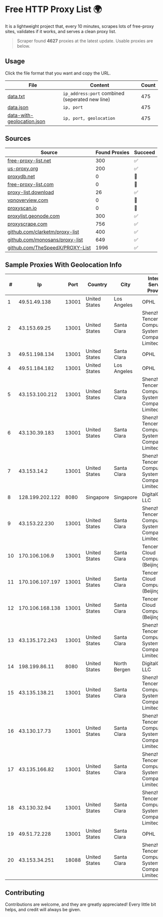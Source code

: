 
# Free HTTP Proxy List 🌍

It is a lightweight project that, every 10 minutes, scrapes lots of free-proxy sites, validates if it works, and serves a clean proxy list.


> Scraper found **4627** proxies at the latest update. Usable proxies are below.

## Usage

Click the file format that you want and copy the URL.


|File|Content|Count|
|----|-------|-----|
|[data.txt](https://raw.githubusercontent.com/themiralay/Proxy-List-World/master/data.txt)|`ip_address:port` combined (seperated new line)|475|
|[data.json](https://raw.githubusercontent.com/themiralay/Proxy-List-World/master/data.json)|`ip, port`|475|
|[data-with-geolocation.json](https://raw.githubusercontent.com/themiralay/Proxy-List-World/master/data-with-geolocation.json)|`ip, port, geolocation`|475|

## Sources

|Source|Found Proxies|Succeed|
|------|-------------|-------|
|[free-proxy-list.net](https://free-proxy-list.net)|300|✅|
|[us-proxy.org](https://www.us-proxy.org)|200|✅|
|[proxydb.net](http://proxydb.net)|0|🚫|
|[free-proxy-list.com](https://free-proxy-list.com/?page=&port=&type%5B%5D=http&type%5B%5D=https&up_time=0&search=Search)|0|🚫|
|[proxy-list.download](https://www.proxy-list.download/HTTP)|26|✅|
|[vpnoverview.com](https://vpnoverview.com/privacy/anonymous-browsing/free-proxy-servers)|0|🚫|
|[proxyscan.io](https://www.proxyscan.io)|0|🚫|
|[proxylist.geonode.com](https://proxylist.geonode.com/api/proxy-list?limit=300&page=1&sort_by=lastChecked&sort_type=desc&protocols=http,https)|300|✅|
|[proxyscrape.com](https://api.proxyscrape.com/v2/?request=displayproxies&protocol=http&timeout=10000&country=all&ssl=all&anonymity=all)|756|✅|
|[github.com/clarketm/proxy-list](https://raw.githubusercontent.com/clarketm/proxy-list/master/proxy-list-raw.txt)|400|✅|
|[github.com/monosans/proxy-list](https://raw.githubusercontent.com/monosans/proxy-list/main/proxies/http.txt)|649|✅|
|[github.com/TheSpeedX/PROXY-List](https://raw.githubusercontent.com/TheSpeedX/PROXY-List/master/http.txt)|1996|✅|


## Sample Proxies With Geolocation Info

|#|Ip|Port|Country|City|Internet Service Provider|
|-|--|----|-------|----|-------------------------|
|1|49.51.49.138|13001|United States|Los Angeles|OPHL|
|2|43.153.69.25|13001|United States|Santa Clara|Shenzhen Tencent Computer Systems Company Limited|
|3|49.51.198.134|13001|United States|Santa Clara|OPHL|
|4|49.51.184.182|13001|United States|Los Angeles|OPHL|
|5|43.153.100.212|13001|United States|Santa Clara|Shenzhen Tencent Computer Systems Company Limited|
|6|43.130.39.183|13001|United States|Santa Clara|Shenzhen Tencent Computer Systems Company Limited|
|7|43.153.14.2|13001|United States|Santa Clara|Shenzhen Tencent Computer Systems Company Limited|
|8|128.199.202.122|8080|Singapore|Singapore|DigitalOcean, LLC|
|9|43.153.22.230|13001|United States|Santa Clara|Shenzhen Tencent Computer Systems Company Limited|
|10|170.106.106.9|13001|United States|Santa Clara|Tencent Cloud Computing (Beijing) Co|
|11|170.106.107.197|13001|United States|Santa Clara|Tencent Cloud Computing (Beijing) Co|
|12|170.106.168.138|13001|United States|Santa Clara|Tencent Cloud Computing (Beijing) Co|
|13|43.135.172.243|13001|United States|Santa Clara|Shenzhen Tencent Computer Systems Company Limited|
|14|198.199.86.11|8080|United States|North Bergen|DigitalOcean, LLC|
|15|43.135.138.21|13001|United States|Santa Clara|Shenzhen Tencent Computer Systems Company Limited|
|16|43.130.17.73|13001|United States|Santa Clara|Shenzhen Tencent Computer Systems Company Limited|
|17|43.135.166.82|13001|United States|Santa Clara|Shenzhen Tencent Computer Systems Company Limited|
|18|43.130.32.94|13001|United States|Santa Clara|Shenzhen Tencent Computer Systems Company Limited|
|19|49.51.72.228|13001|United States|Santa Clara|OPHL|
|20|43.153.34.251|18088|United States|Santa Clara|Shenzhen Tencent Computer Systems Company Limited|



## Contributing

Contributions are welcome, and they are greatly appreciated! Every
little bit helps, and credit will always be given.

